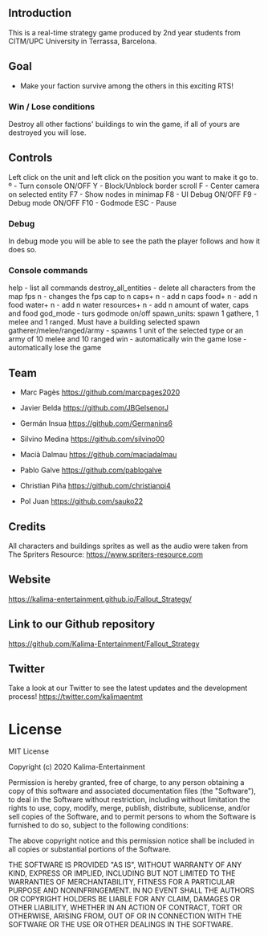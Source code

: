 ## Introduction
This is a real-time strategy game produced by 2nd year students from CITM/UPC University in Terrassa, Barcelona.

## Goal
* Make your faction survive among the others in this exciting RTS! 

### Win / Lose conditions
Destroy all other factions' buildings to win the game, if all of yours are destroyed you will lose.  

## Controls
Left click on the unit and left click on the position you want to make it go to.
º - Turn console ON/OFF
Y - Block/Unblock border scroll
F - Center camera on selected entity
F7 - Show nodes in minimap
F8 - UI Debug ON/OFF
F9 - Debug mode ON/OFF
F10 - Godmode
ESC - Pause 
### Debug
In debug mode you will be able to see the path the player follows and how it does so. 

### Console commands
help - list all commands
destroy_all_entities - delete all characters from the map
fps n - changes the fps cap to n
caps+ n - add n caps
food+ n - add n food
water+ n - add n water
resources+ n - add n amount of water, caps and food
god_mode - turs godmode on/off
spawn_units: spawn 1 gathere, 1 melee and 1 ranged. Must have a building selected
spawn gatherer/melee/ranged/army -  spawns 1 unit of the selected type or an army of 10 melee and 10 ranged
win - automatically win the game
lose - automatically lose the game

## Team

* Marc Pagès
https://github.com/marcpages2020

* Javier Belda 
https://github.com/JBGelsenorJ

* Germán Insua
https://github.com/Germanins6

* Silvino Medina
https://github.com/silvino00

* Macià Dalmau
https://github.com/maciadalmau

* Pablo Galve
https://github.com/pablogalve

* Christian Piña
https://github.com/christianpi4
* Pol Juan
https://github.com/sauko22


## Credits
All characters and buildings sprites as well as the audio were taken from The Spriters Resource: https://www.spriters-resource.com

## Website
https://kalima-entertainment.github.io/Fallout_Strategy/

## Link to our Github repository
https://github.com/Kalima-Entertainment/Fallout_Strategy

## Twitter
Take a look at our Twitter to see the latest updates and the development process! 
https://twitter.com/kalimaentmt

# License
MIT License

Copyright (c) 2020 Kalima-Entertainment

Permission is hereby granted, free of charge, to any person obtaining a copy
of this software and associated documentation files (the "Software"), to deal
in the Software without restriction, including without limitation the rights
to use, copy, modify, merge, publish, distribute, sublicense, and/or sell
copies of the Software, and to permit persons to whom the Software is
furnished to do so, subject to the following conditions:

The above copyright notice and this permission notice shall be included in all
copies or substantial portions of the Software.

THE SOFTWARE IS PROVIDED "AS IS", WITHOUT WARRANTY OF ANY KIND, EXPRESS OR
IMPLIED, INCLUDING BUT NOT LIMITED TO THE WARRANTIES OF MERCHANTABILITY,
FITNESS FOR A PARTICULAR PURPOSE AND NONINFRINGEMENT. IN NO EVENT SHALL THE
AUTHORS OR COPYRIGHT HOLDERS BE LIABLE FOR ANY CLAIM, DAMAGES OR OTHER
LIABILITY, WHETHER IN AN ACTION OF CONTRACT, TORT OR OTHERWISE, ARISING FROM,
OUT OF OR IN CONNECTION WITH THE SOFTWARE OR THE USE OR OTHER DEALINGS IN THE
SOFTWARE.